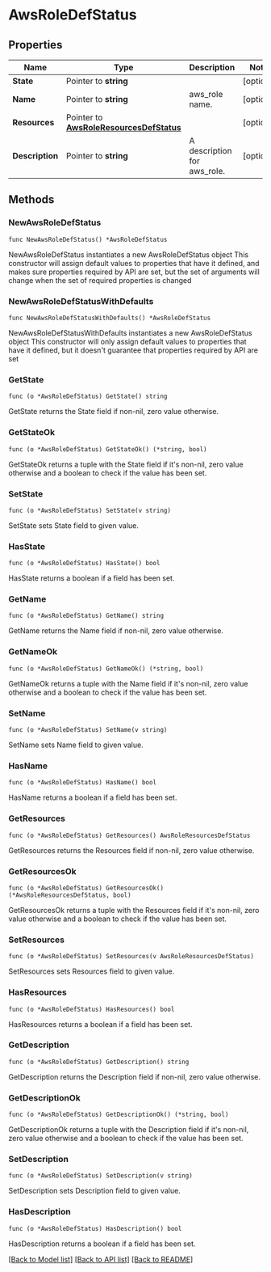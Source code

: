 # AwsRoleDefStatus

## Properties

Name | Type | Description | Notes
------------ | ------------- | ------------- | -------------
**State** | Pointer to **string** |  | [optional] 
**Name** | Pointer to **string** | aws_role name. | [optional] 
**Resources** | Pointer to [**AwsRoleResourcesDefStatus**](AwsRoleResourcesDefStatus.md) |  | [optional] 
**Description** | Pointer to **string** | A description for aws_role. | [optional] 

## Methods

### NewAwsRoleDefStatus

`func NewAwsRoleDefStatus() *AwsRoleDefStatus`

NewAwsRoleDefStatus instantiates a new AwsRoleDefStatus object
This constructor will assign default values to properties that have it defined,
and makes sure properties required by API are set, but the set of arguments
will change when the set of required properties is changed

### NewAwsRoleDefStatusWithDefaults

`func NewAwsRoleDefStatusWithDefaults() *AwsRoleDefStatus`

NewAwsRoleDefStatusWithDefaults instantiates a new AwsRoleDefStatus object
This constructor will only assign default values to properties that have it defined,
but it doesn't guarantee that properties required by API are set

### GetState

`func (o *AwsRoleDefStatus) GetState() string`

GetState returns the State field if non-nil, zero value otherwise.

### GetStateOk

`func (o *AwsRoleDefStatus) GetStateOk() (*string, bool)`

GetStateOk returns a tuple with the State field if it's non-nil, zero value otherwise
and a boolean to check if the value has been set.

### SetState

`func (o *AwsRoleDefStatus) SetState(v string)`

SetState sets State field to given value.

### HasState

`func (o *AwsRoleDefStatus) HasState() bool`

HasState returns a boolean if a field has been set.

### GetName

`func (o *AwsRoleDefStatus) GetName() string`

GetName returns the Name field if non-nil, zero value otherwise.

### GetNameOk

`func (o *AwsRoleDefStatus) GetNameOk() (*string, bool)`

GetNameOk returns a tuple with the Name field if it's non-nil, zero value otherwise
and a boolean to check if the value has been set.

### SetName

`func (o *AwsRoleDefStatus) SetName(v string)`

SetName sets Name field to given value.

### HasName

`func (o *AwsRoleDefStatus) HasName() bool`

HasName returns a boolean if a field has been set.

### GetResources

`func (o *AwsRoleDefStatus) GetResources() AwsRoleResourcesDefStatus`

GetResources returns the Resources field if non-nil, zero value otherwise.

### GetResourcesOk

`func (o *AwsRoleDefStatus) GetResourcesOk() (*AwsRoleResourcesDefStatus, bool)`

GetResourcesOk returns a tuple with the Resources field if it's non-nil, zero value otherwise
and a boolean to check if the value has been set.

### SetResources

`func (o *AwsRoleDefStatus) SetResources(v AwsRoleResourcesDefStatus)`

SetResources sets Resources field to given value.

### HasResources

`func (o *AwsRoleDefStatus) HasResources() bool`

HasResources returns a boolean if a field has been set.

### GetDescription

`func (o *AwsRoleDefStatus) GetDescription() string`

GetDescription returns the Description field if non-nil, zero value otherwise.

### GetDescriptionOk

`func (o *AwsRoleDefStatus) GetDescriptionOk() (*string, bool)`

GetDescriptionOk returns a tuple with the Description field if it's non-nil, zero value otherwise
and a boolean to check if the value has been set.

### SetDescription

`func (o *AwsRoleDefStatus) SetDescription(v string)`

SetDescription sets Description field to given value.

### HasDescription

`func (o *AwsRoleDefStatus) HasDescription() bool`

HasDescription returns a boolean if a field has been set.


[[Back to Model list]](../README.md#documentation-for-models) [[Back to API list]](../README.md#documentation-for-api-endpoints) [[Back to README]](../README.md)


